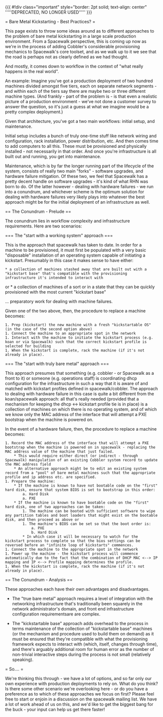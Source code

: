 {{{
#!div class="important" style="border: 2pt solid; text-align: center"
'''''DEPRECATED, NO LONGER USED'''''
}}}


= Bare Metal Kickstarting - Best Practices? = 

This page exists to throw some ideas around as to different approaches to the problem of bare metal kickstarting in a large scale production environment.  From a Spacewalk perspective, this is coming up now as we're in the process of adding Cobbler's considerable provisioning mechanics to Spacewalk's core toolset, and as we walk up to it we see that the road is perhaps not as clearly defined as we had thought.

And mostly, it comes down to workflow in the context of "what really happens in the real world".

An example: Imagine you've got a production deployment of two hundred machines divided amongst five tiers, each on separate network segments - and within each of the tiers say there are maybe two or three different machine types.  (And frankly - part of the problem is - is that even a realistic picture of a production environment - we've not done a customer survey to answer the question, so it's just a guess at what we imagine would be a pretty complex deployment.)

Given that architecture, you've got a two main workflows: initial setup, and maintenance.

Initial setup includes a bunch of truly one-time stuff like network wiring and configuration, rack installation, power distribution, etc.  And then comes time to add computers to all this.  These must be provisioned and physically installed - not necessarily in that order.  And once you're infrastructure is all built out and running, you get into maintenance.

Maintenance, which is by far the longer running part of the lifecycle of the system, consists of really two main "forks" - software upgrades, and hardware failure mitigation.  Of these two, we feel that Spacewalk has a pretty decent handle on software upgrades - it's kind of what RHN was born to do.  Of the latter however - dealing with hardware failures - we run into a conundrum, and whichever scheme is the optimum solution for dealing with hardware failures  very likely plays into whatever the best approach might be for the initial deployment of an infrastructure as well.

== The Conundrum - Prelude ==

The conundrum lies in workflow complexity and infrastructure requirements.  Here are two scenarios:

=== The "start with a working system" approach ===

This is the approach that spacewalk has taken to date.  In order for a machine to be provisioned, it must first be populated with a very basic "disposable" installation of an operating system capable of initiating a kickstart.  Presumably in this case it makes sense to have either:

    * a collection of machines stashed away that are built out with a "kickstart base" that's compatible with the provisioning infrastructure it's intended to interact with
or
    * a collection of machines of a sort or in a state that they can be quickly provisioned with the most current "kickstart base"

... preparatory work for dealing with machine failures.

Given one of the two above, then, the procedure to replace a machine becomes:

    1. Prep (kickstart) the new machine with a fresh "kickstartable OS" (in the case of the second option above)
    1. Connect the machine to an appropriate spot in the network
    1. Interact with the machine to initiate the kickstart process (e.g. koan or via Spacewalk) such that the correct kickstart profile is selected for building
    1. When the kickstart is complete, rack the machine (if it's not already in place).

=== The "start with truly bare metal" approach ===

This approach presumes that something (e.g. cobbler - or Spacewalk as a front to it) or someone (e.g. operations staff) is coordinating dhcp configuration for the infrastructure in such a way that it is aware of and matched with kickstart profiles defined in spacewalk/cobbler.  The approach to dealing with hardware failure in this case is quite a bit different from the koan/spacewalk approach: all that's really needed (provided that a mechanism for keeping the dhcp <-> kickstart profile tie is in place) is a collection of machines on which there is no operating system, and of which we know only the MAC address of the interface that will attempt a PXE bootstrap when the machine is powered on.

In the event of a hardware failure, then, the procedure to replace a machine becomes:

    1. Record the MAC address of the interface that will attempt a PXE bootstrap when the machine is powered on in spacewalk - replacing the MAC address value of the machine that just failed.
        * This would require either direct (or indirect - through Spacewalk) manipulation of an existing Cobbler system record to update the MAC address field
        * An alternative approach might be to edit an existing system record from a "pool" of bare metal machines such that the appropriate profile and ip address etc. are specified.
    1. Prepare the machine:
        * If the machine is known to have not bootable code on the "first" hard disk, ensure that system BIOS is set to bootstrap in this order:
            a. Hard Disk
            a. PXE
        * If the machine is known to have bootable code on the "first" hard disk, one of two approaches can be taken:
            1. The machine can be booted with sufficient software to wipe any partition tables and boot loaders that might exist on the bootable disk, and then proceed as above or 
            1. The machine's BIOS can be set so that the boot order is:
                a. PXE
                b. Hard Disk
            * In which case it will be necessary to watch for the kickstart process to complete so that the bios settings can be reversed before an "infinite loop of kickstarts" commences.
    1. Connect the machine to the appropriate spot in the network
    1. Power up the machine - the kickstart process will commence automatically due to the fact that the combination of DHCP MAC <--> IP mapping and IP <--> Profile mapping determines the profile.
    1. When the kickstart is complete, rack the machine (if it's not already in place).

== The Conundrum - Analysis ==

These approaches each have their own advantages and disadvantages.

* The "true bare metal" approach requires a level of integration with the networking infrastructure that's traditionally been squarely in the network administrator's domain, and front end infrastructure configuration requirementsare are complex.

* The "kickstartable base" approach adds overhead to the process in terms maintenance of the collection of "kickstartable base" machines (or the mechanism and procedure used to build them on demand) as it must be ensured that they're compatible with what the provisioning framework expects to interact with (which, itself, changes through time), and there's arguably additional room for human error as the number of non-trivial interactive steps during the process is not small (relatively speaking).

= So.... = 

We're thinking this through - we have a lot of options, and so far only our own experience with production deployments to rely on.  What do you think?  Is there some other scenario we're overlooking here - or do you have a preference as to which of these approaches we focus on first?  Please feel free to start or enjoin in a discussion on the spacewalk mailing list.  We have a lot of work ahead of us on this, and we'd like to get the biggest bang for the buck - your input can help us get there faster!